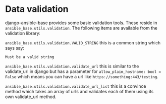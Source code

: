 # Data validation

django-ansible-base provides some basic validation tools. These reside in `ansible_base.utils.validation`.
The following items are available from the validation library:

`ansible_base.utils.validation.VALID_STRING` this is a common string which says say:
```
Must be a valid string
```

`ansible_base.utils.validation.validate_url` this is similar to the validate_url in django but has a parameter for `allow_plain_hostname: bool = False` which means you can have a url like `https://something:443/testing`.

`ansible_base.utils.validation.validate_url_list` this is a convince method which takes an array of urls and validates each of them using its own validate_url method. 
